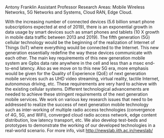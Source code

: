 Antony Franklin 
Assistant Professor
Research Areas: Mobile Wireless Networks, 5G Networks and Systems, Cloud RAN, Edge Cloud.

With the increasing number of connected devices (5.6 billion smart phone subscriptions expected at end of 2019), there is an exponential growth in data usage by smart devices such as smart phones and tablets (10 X growth in mobile data traffic between 2013 and 2019). The fifth generation (5G) cellular technology would be the beginning of the realization of Internet of Things (IoT) where everything would be connected to the Internet. This new generation essentially redefine the way these devices communicate with each other. The main key requirements of this new generation mobile system are Gpbs data rate anywhere in the cell and less than a msec end-to-end latency. Also as we move on to this new 5G era, more emphasis would be given for the Quality of Experience (QoE) of next generation mobile services such as UHD video streaming, virtual reality, tactile Internet, autonomous driving, etc. These requirements are very hard to achieve with the existing cellular systems. Different technological advancements are needed to achieve these stringent requirements of the next generation mobile services. We work on various key research issues that need to be addressed to realize the success of next generation mobile technology such as inter-working of multiple radio access technologies (convergence of 4G, 5G, and WiFi), converged cloud radio access network, edge content distribution, low latency transport, etc. We also develop test-beds and prototypes to demonstrate the working of our developed technologies in a real-world scenario. For more info, visit http://newslab.iith.ac.in/newslab/